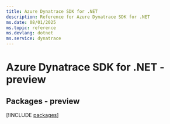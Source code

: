 ```yaml
---
title: Azure Dynatrace SDK for .NET
description: Reference for Azure Dynatrace SDK for .NET
ms.date: 08/01/2025
ms.topic: reference
ms.devlang: dotnet
ms.service: dynatrace
---
```

# Azure Dynatrace SDK for .NET - preview
## Packages - preview
[!INCLUDE [packages](dynatrace-index.md)]